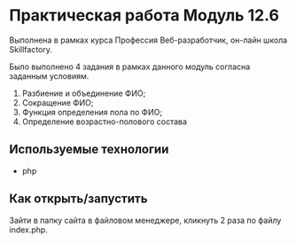 # Практическая работа Модуль 12.6

Выполнена в рамках курса Профессия Веб-разработчик, он-лайн школа Skillfactory.

Было выполнено 4 задания в рамках данного модуль согласна заданным условиям.

1. Разбиение и объединение ФИО;
2. Сокращение ФИО;
3. Функция определения пола по ФИО;
4. Определение возрастно-полового состава

## Используемые технологии

* php

## Как открыть/запустить

Зайти в папку сайта в файловом менеджере, кликнуть 2 раза по файлу index.php.